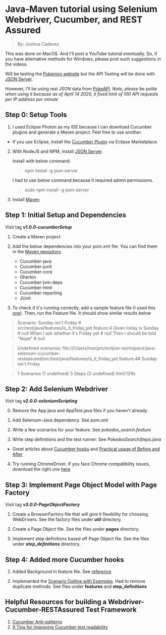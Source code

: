 # Java-Maven tutorial using Selenium Webdriver, Cucumber, and REST Assured
> By: Joshua Cadavez

This was done on MacOS. And I'll post a YouTube tutorial eventually. So, if you have alternative methods for Windows, please post such suggestions in the videos.

Will be testing the [Pokemon website](https://www.pokemon.com/us/) but the API Testing will be done with [JSON Server](https://github.com/typicode/json-server).

However, I'll be using real JSON data from [PokeAPI](https://pokeapi.co/docs/v2.html/#types). *Note, please be polite when using it because as of April 14 2020, it fixed limit of 100 API requests per IP address per minute*

## Step 0: Setup Tools

1. I used Eclipse Photon as my IDE because I can download Cucumber plugins and generate a Maven project. Feel free to use another.

- If you use Eclipse, install the [Cucumber Plugin](http://marketplace.eclipse.org/content/cucumber-eclipse-plugin) via Eclipse Marketplace.

2. With NodeJS and NPM, install [JSON Server](https://github.com/typicode/json-server).

	Install with below command.
	> npm install -g json-server

	I had to use below command because it required admin permissions.
	> sudo npm install -g json-server

3. Install [Maven](https://maven.apache.org/install.html)

## Step 1: Initial Setup and Dependencies

Visit tag ***v1.0.0-cucumberSetup***

1. Create a Maven project

2. Add the below dependencies into your pom.xml file. You can find them in the [Maven repository](https://mvnrepository.com/artifact/io.cucumber).
	- Cucumber-java
	- Cucumber-junit
	- Cucumber-core
	- Gherkin
	- Cucumber-jvm-deps
	- Cucumber-html
	- Cucumber-reporting
	- JUnit

3. To check if it's running correctly, add a sample feature file (I used this [one](https://cucumber.io/docs/guides/10-minute-tutorial/#verify-cucumber-installation)). Then, run the Feature file.
It should show similar results below

> Scenario: Sunday isn't Friday        # src/test/java/features/is_it_friday_yet.feature:4
  Given today is Sunday              # null
  When I ask whether it's Friday yet # null
  Then I should be told "Nope"       # null

> Undefined scenarios:
> file:///Users/macpro/eclipse-workspace/java-selenium-cucumber-restassured/src/test/java/features/is_it_friday_yet.feature:4# Sunday isn't Friday

> 1 Scenarios (1 undefined)
> 3 Steps (3 undefined)
> 0m0.129s

## Step 2: Add Selenium Webdriver

Visit tag ***v2.0.0-seleniumScripting***

0. Remove the App.java and AppTest.java files if you haven't already.

1. Add Selenium-Java dependency. See *pom.xml*

2. Write a few scenarios for your feature. See *pokedex_search.feature* 

3. Write step definitions and the test runner. See *PokedexSearchSteps.java*

- Great articles about [Cucumber hooks](https://zsoltfabok.com/blog/2012/09/cucumber-jvm-hooks/) and [Practical usage of Before and After](http://www.automationtestinghub.com/cucumber-hooks-before-after/)

4. Try running ChromeDriver. If you face Chrome compatibility issues, download the right one [here](https://chromedriver.storage.googleapis.com/index.html)

## Step 3: Implement Page Object Model with Page Factory

Visit tag ***v3.0.0-PageObjectFactory***

1. Create a BrowserFactory file that will give it flexibility for choosing WebDrivers. See the factory files under ***util*** directory.

2. Create a Page Object file. See the files under **pages** directory. 

3. Implement step definitions based off Page Object file. See the files under ***step_definitions*** directory.

## Step 4: Added more Cucumber hooks

1. Added Background in feature file. See [reference](https://www.toolsqa.com/cucumber/background-in-cucumber/)

2. Implemented the [Scenario Outline with Examples](https://cucumber.netlify.app/docs/gherkin/reference/). Had to remove duplicate methods. See files under **features** and **step_definitions**

## Helpful Resources for building a Webdriver-Cucumber-RESTAssured Test Framework

1. [Cucumber Anti-patterns](http://www.thinkcode.se/blog/2016/06/22/cucumber-antipatterns)
2. [9 Tips for Improving Cucumber test readability](https://www.foreach.be/blog/9-tips-improving-cucumber-test-readability)
